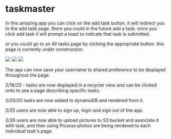 # taskmaster

In this amazing app you can click on the add task button, it will redirect you to the add task page. there you could in the future add a task.
once you click add task it will prompt a toast to indicate that task is submitted.

or you could go to an All tasks page by clicking the appropriate button. this page is currently under construction.

![](https://i.ibb.co/ZVm2vs0/Screen-Shot-2020-02-11-at-11-09-05.png)
![](https://i.ibb.co/V2v8tQT/Screen-Shot-2020-02-11-at-11-10-24.png)
![](https://i.ibb.co/xqRf2dr/Screen-Shot-2020-02-11-at-11-19-34.png)

The app can now save your username to shared preference to be displayed throughout the page.

2/18/20 - tasks are now displayed in a recycler view and can be clicked onto to see a page describing specific tasks.

2/20/20 tasks are now added to dynamoDB and rendered from it.

2/25 users are now able to sign up, login and sign out of the app.

2/26 users are now able to upload pictures to S3 bucket and associate it with task, and then using Picasso photos are being rendered to each individual task's page.
